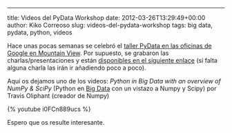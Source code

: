 ---
title: Videos del PyData Workshop
date: 2012-03-26T13:29:49+00:00
author: Kiko Correoso
slug: videos-del-pydata-workshop
tags: big data, pydata, python, vídeos

Hace unas pocas semanas se celebró el [taller PyData en las oficinas de Google en Mountain View](http://pydataworkshop.eventbrite.com/). Por supuesto, se grabaron las charlas/presentaciones y están [disponibles en el siguiente enlace](http://marakana.com/s/2012_pydata_workshop,1090/index.html) (si falta alguna charla las irán ir añadiendo poco a poco).

Aquí os dejamos uno de los videos: _Python in Big Data with an overview of NumPy & SciPy_ (Python en [Big Data](http://www.enriquedans.com/2011/10/big-data-una-pequena-introduccion.html) con un vistazo a Numpy y Scipy) por Travis Oliphant (creador de Numpy)

{% youtube i0FCn889ucs %}

Espero que os resulte interesante.
